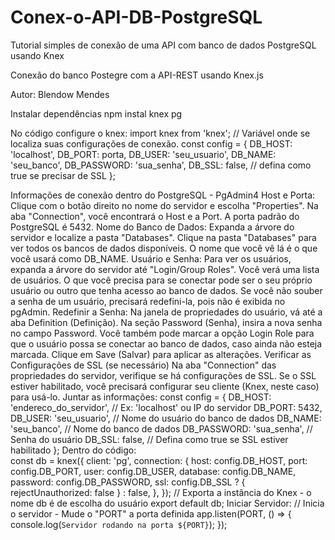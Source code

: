 # Conex-o-API-DB-PostgreSQL
Tutorial simples de conexão de uma API com banco de dados PostgreSQL usando Knex

Conexão do banco Postegre com a API-REST usando Knex.js

Autor:  Blendow Mendes

Instalar dependências
	npm instal knex pg

No código configure o knex:
import knex from 'knex';
// Variável onde se localiza suas configurações de conexão.
const config = {
    DB_HOST: 'localhost',
    DB_PORT: porta,
    DB_USER: 'seu_usuario',
    DB_NAME: 'seu_banco',
    DB_PASSWORD: 'sua_senha',
    DB_SSL: false, // defina como true se precisar de SSL
};

Informações de conexão dentro do PostgreSQL - PgAdmin4
Host e Porta:
	Clique com o botão direito no nome do servidor e escolha "Properties".
Na aba "Connection", você encontrará o Host e a Port. A porta padrão do PostgreSQL é 5432.
Nome do Banco de Dados:	
	Expanda a árvore do servidor e localize a pasta "Databases".
Clique na pasta "Databases" para ver todos os bancos de dados disponíveis. O nome que você vê lá é o que você usará como DB_NAME.
Usuário e Senha:
Para ver os usuários, expanda a árvore do servidor até "Login/Group Roles". Você verá uma lista de usuários. O que você precisa para se 	conectar pode ser o seu próprio usuário ou outro que tenha acesso ao banco 	de dados.
Se você não souber a senha de um usuário, precisará redefini-la, pois não é exibida no pgAdmin.
	Redefinir a Senha:
Na janela de propriedades do usuário, vá até a aba Definition (Definição).
Na seção Password (Senha), insira a nova senha no campo Password.
Você também pode marcar a opção Login Role para que o usuário possa se conectar ao banco de dados, caso ainda não esteja marcada.
		Clique em Save (Salvar) para aplicar as alterações.
Verificar as Configurações de SSL (se necessário)
Na aba "Connection" das propriedades do servidor, verifique se há configurações de SSL. Se o SSL estiver habilitado, você precisará configurar seu cliente (Knex, neste caso) para usá-lo.
Juntar as informações:
	const config = {
    		DB_HOST: 'endereco_do_servidor', // Ex: 'localhost' ou IP do servidor
    		DB_PORT: 5432,                   
   	 	DB_USER: 'seu_usuario',           // Nome do usuário do banco de dados
    		DB_NAME: 'seu_banco',             // Nome do banco de dados
    		DB_PASSWORD: 'sua_senha',         // Senha do usuário
    		DB_SSL: false,                    // Defina como true se SSL estiver habilitado
};
Dentro do código:	
const db = knex({
    	client: 'pg',
    	connection: {
        	host: config.DB_HOST,
        	port: config.DB_PORT,
        	user: config.DB_USER,
        	database: config.DB_NAME,
        	password: config.DB_PASSWORD,
        	ssl: config.DB_SSL ? { rejectUnauthorized: false } : false,
    },
});
// Exporta a instância do Knex - o nome db é de escolha do usuário
export default db;
Iniciar Servidor:
// Inicia o servidor - Mude o "PORT" a porta definida 
app.listen(PORT, () => {
    console.log(`Servidor rodando na porta ${PORT}`);
});
	

